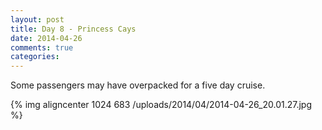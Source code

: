 ```yaml
---
layout: post
title: Day 8 - Princess Cays
date: 2014-04-26
comments: true
categories: 
---
```

Some passengers may have overpacked for a five day cruise.

{% img aligncenter 1024 683 /uploads/2014/04/2014-04-26_20.01.27.jpg %}
